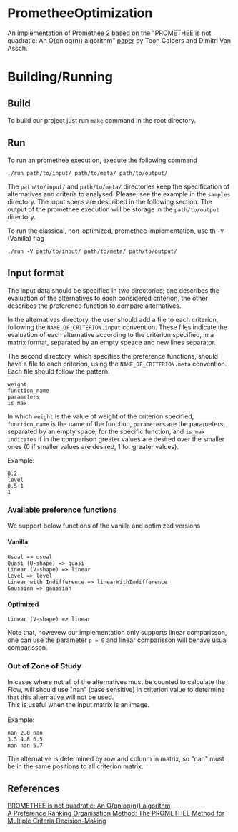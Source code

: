# PrometheeOptimization

An implementation of Promethee 2 based on the "PROMETHEE is not quadratic: An O(qnlog(n)) algorithm" [paper](https://www.sciencedirect.com/science/article/pii/S0305048317303729) by Toon Calders and Dimitri Van Assch.

# Building/Running

## Build
To build our project just run ```make``` command in the root directory.

## Run
To run an promethee execution, execute the following command
```
./run path/to/input/ path/to/meta/ path/to/output/
```
The `path/to/input/` and `path/to/meta/` directories keep the specification of alternatives and criteria to analysed. Please, see the example in the `samples` directory. The input specs are described in the following section. The output of the promethee execution will be storage in the `path/to/output` directory.

To run the classical, non-optimized, promethee implementation, use th `-V` (Vanilla) flag
```
./run -V path/to/input/ path/to/meta/ path/to/output/
```

## Input format

The input data should be specified in two directories; one describes the evaluation of the alternatives to each considered criterion, the other describes the preference function to compare alternatives. 

In the alternatives directory, the user should add a file to each criterion, following the `NAME_OF_CRITERION.input` convention. These files indicate the evaluation of each alternative according to the criterion specified, in a matrix format, separated by an empty speace and new lines separator. 

The second directory, which specifies the preference functions, should have a file to each criterion, using the `NAME_OF_CRITERION.meta` convention. Each file should follow the pattern:
```
weight
function_name
parameters
is_max
```
In which `weight` is the value of weight of the criterion specified, `function_name` is the name of the function, `parameters` are the parameters, separated by an empty space, for the specific function, and `is_max indicates` if in the comparison greater values are desired over the smaller ones (0 if smaller values are desired, 1 for greater values).

Example:
```
0.2
level
0.5 1
1
```

### Available preference functions

We support below functions of the vanilla and optimized versions

#### Vanilla

```
Usual => usual
Quasi (U-shape) => quasi
Linear (V-shape) => linear
Level => level
Linear with Indifference => linearWithIndifference
Gaussian => gaussian
```

#### Optimized

```
Linear (V-shape) => linear
```

Note that, howevew our implementation only supports linear comparisson, one can use the parameter `p = 0` and linear comparisson will behave usual comparisson.

### Out of Zone of Study

In cases where not all of the alternatives must be counted to calculate the Flow, will should use "nan" (case sensitive) in criterion value to determine that this alternative will not be used.<br>
This is useful when the input matrix is an image.<br><br>
Example:
```
nan 2.0 nan
3.5 4.8 6.5
nan nan 5.7
```
The alternative is determined by row and colunm in matrix, so "nan" must be in the same positions to all criterion matrix.

## References

[PROMETHEE is not quadratic: An O(qnlog(n)) algorithm](https://www.sciencedirect.com/science/article/pii/S0305048317303729)<br>
[A Preference Ranking Organisation Method: The PROMETHEE Method for Multiple Criteria Decision-Making](https://www.jstor.org/stable/2631441)
